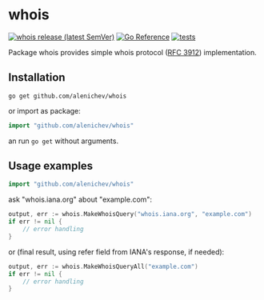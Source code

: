 # whois

[![whois release (latest SemVer)](https://img.shields.io/github/v/release/alenichev/whois?sort=semver)](https://github.com/alenichev/whois/releases)
[![Go Reference](https://pkg.go.dev/badge/github.com/alenichev/whois.svg)](https://pkg.go.dev/github.com/alenichev/whois)
[![tests](https://github.com/alenichev/whois/actions/workflows/tests.yml/badge.svg)](https://github.com/alenichev/whois/actions/workflows/tests.yml)

Package whois provides simple whois protocol ([RFC 3912](https://tools.ietf.org/html/rfc3912)) implementation.

## Installation
```
go get github.com/alenichev/whois
```
or import as package:
```Go
import "github.com/alenichev/whois"
```
an run `go get` without arguments.

## Usage examples
```Go
import "github.com/alenichev/whois"
```
ask "whois.iana.org" about "example.com":
```Go
output, err := whois.MakeWhoisQuery("whois.iana.org", "example.com")
if err != nil {
    // error handling
}
```
or (final result, using refer field from IANA's response, if needed):
```Go
output, err := whois.MakeWhoisQueryAll("example.com")
if err != nil {
    // error handling
}
```
